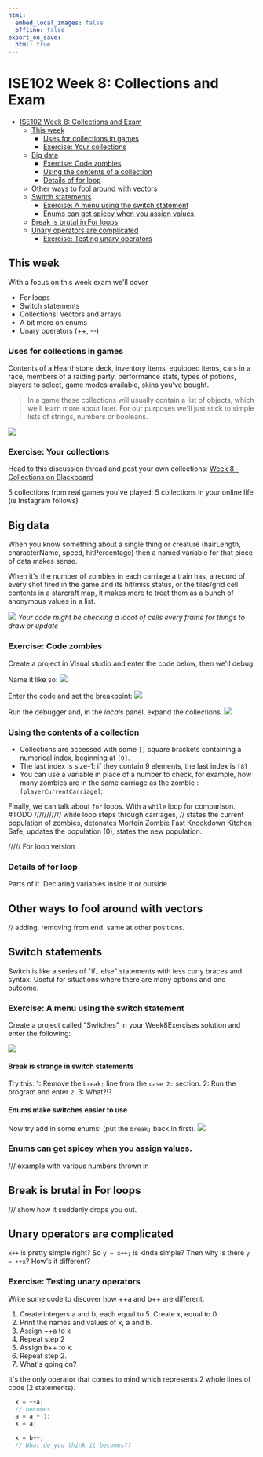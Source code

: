 ```yaml
---
html:
  embed_local_images: false
  offline: false
export_on_save:
  html: true
---
```

# ISE102 Week 8: Collections and Exam

<!-- @import "[TOC]" {cmd="toc" depthFrom=1 depthTo=3 orderedList=false} -->

<!-- code_chunk_output -->

- [ISE102 Week 8: Collections and Exam](#ise102-week-8-collections-and-exam)
  - [This week](#this-week)
    - [Uses for collections in games](#uses-for-collections-in-games)
    - [Exercise: Your collections](#exercise-your-collections)
  - [Big data](#big-data)
    - [Exercise: Code zombies](#exercise-code-zombies)
    - [Using the contents of a collection](#using-the-contents-of-a-collection)
    - [Details of for loop](#details-of-for-loop)
  - [Other ways to fool around with vectors](#other-ways-to-fool-around-with-vectors)
  - [Switch statements](#switch-statements)
    - [Exercise: A menu using the switch statement](#exercise-a-menu-using-the-switch-statement)
    - [Enums can get spicey when you assign values.](#enums-can-get-spicey-when-you-assign-values)
  - [Break is brutal in For loops](#break-is-brutal-in-for-loops)
  - [Unary operators are complicated](#unary-operators-are-complicated)
    - [Exercise: Testing unary operators](#exercise-testing-unary-operators)

<!-- /code_chunk_output -->

## This week

With a focus on this week exam we'll cover
- For loops
- Switch statements
- Collections! Vectors and arrays
- A bit more on enums
- Unary operators (++, --)

### Uses for collections in games

Contents of a Hearthstone deck, inventory items, equipped items, cars in a race, members of a raiding party, performance stats, types of potions, players to select, game modes available, skins you've bought.

> In a game these collections will usually contain a list of objects, which we'll learn more about later. For our purposes we'll just stick to simple lists of strings, numbers or booleans.

![](assets/week8/smash_player_select.jpg)


### Exercise: Your collections

Head to this discussion thread and post your own collections:
[Week 8 - Collections on Blackboard](https://laureate-au.blackboard.com/webapps/discussionboard/do/message?action=list_messages&course_id=_76681_1&nav=discussion_board_entry&conf_id=_114402_1&forum_id=_728750_1&message_id=_1856292_1)

5 collections from real games you've played:
5 collections in your online life (ie Instagram follows)

## Big data

When you know something about a single thing or creature (hairLength, characterName, speed, hitPercentage) then a named variable for that piece of data makes sense. 

When it's the number of zombies in each carriage a train has, a record of every shot fired in the game and its hit/miss status, or the tiles/grid cell contents in a starcraft map, it makes more to treat them as a bunch of anonymous values in a list.

![](assets/week8/tiles_map_sc2.jpg)
_Your code might be checking a looot of cells every frame for things to draw or update_

### Exercise: Code zombies

Create a project in Visual studio and enter the code below, then we'll debug.

Name it like so:
![](assets/week8/project_defining_zombie_population.png)

Enter the code and set the breakpoint:
![](assets/week8/code_defining_collections_carriageZombies.png)

Run the debugger and, in the _locals_ panel,  expand the collections.
![](assets/week8/debugger_locals_carriageZombies.png)

### Using the contents of a collection

- Collections are accessed with some `[]` square brackets containing a numerical index, beginning at `[0]`.
- The last index is size-1: if they contain 9 elements, the last index is `[8]`
- You can use a variable in place of a number to check, for example, how many zombies are in the same carriage as the zombie : `[playerCurrentCarriage]`;

Finally, we can talk about `for` loops. With a `while` loop for comparison.
#TODO
/////////// while loop steps through carriages, 
// states the current population of zombies, detonates Mortein Zombie Fast Knockdown Kitchen Safe, updates the population (0), states the new population.

///// For loop version

### Details of for loop
Parts of it. Declaring variables inside it or outside. 

## Other ways to fool around with vectors

// adding, removing from end. same at other positions.

## Switch statements

Switch is like a series of "if.. else" statements with less curly braces and syntax. Useful for situations where there are many options and one outcome.

### Exercise: A menu using the switch statement
Create a project called "Switches" in your Week8Exercises solution and enter the following:

![](assets/week8/code_switches_menu.png)

#### Break is strange in switch statements

Try this:
1: Remove the `break;` line from the `case 2:` section.
2: Run the program and enter `2`.
3: What?!?

#### Enums make switches easier to use

Now try add in some enums! (put the `break;` back in first).
![](assets/week8/code_switches_enums.png)

### Enums can get spicey when you assign values.

/// example with various  numbers thrown in

## Break is brutal in For loops

/// show how it suddenly drops you out.

## Unary operators are complicated

`x++` is pretty simple right? 
So `y = x++;` is kinda simple?
Then why is there `y = ++x`? How's it different?

### Exercise: Testing unary operators

Write some code to discover how ++a and b++ are different.
1. Create integers a and b, each equal to 5. Create x, equal to 0.
2. Print the names and values of x, a and b.
2. Assign ++a to x
3. Repeat step 2
4. Assign b++ to x. 
5. Repeat step 2.
6. What's going on?

It's the only operator that comes to mind which represents 2 whole lines of code (2 statements).
```cpp 
  x = ++a;
  // becomes
  a = a + 1;
  x = a;

  x = b++;
  // What do you think it becomes??
```